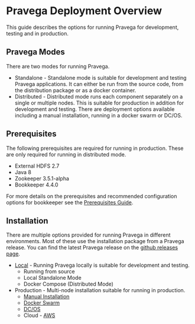 # Pravega Deployment Overview

This guide describes the options for running Pravega for development, testing and in production.

## Pravega Modes

There are two modes for running Pravega.

- Standalone - Standalone mode is suitable for development and testing Pravega applications. It can either be run from the source code, from the distribution package or as a docker container.
- Distributed - Distributed mode runs each component separately on a single or multiple nodes. This is suitable for production in addition for development and testing. There are deployment options available including a manual installation, running in a docker swarm or DC/OS.

## Prerequisites

The following prerequisites are required for running in production. These are only required for running in distributed mode.

- External HDFS 2.7
- Java 8
- Zookeeper 3.5.1-alpha
- Bookkeeper 4.4.0

For more details on the prerequisites and recommended configuration options for bookkeeper see the [Prerequisites Guide](prereqs.md).

## Installation

There are multiple options provided for running Pravega in different environments. Most of these use the installation package from a Pravega release. You can find the latest Pravega release on the [github releases page](https://github.com/pravega/pravega/releases).

- [Local](run-local.md) - Running Pravega locally is suitable for development and testing.
    - Running from source
    - Local Standalone Mode
    - Docker Compose (Distributed Mode)
- Production - Multi-node installation suitable for running in production.
    - [Manual Installation](installation.md)
    - [Docker Swarm](docker-swarm.md)
    - [DC/OS](dcos-install.md)
    - Cloud - [AWS](aws-install.md)

